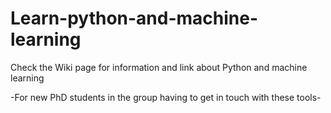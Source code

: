 # Learn-python-and-machine-learning

Check the Wiki page for information and link about Python and machine learning

-For new PhD students in the group having to get in touch with these tools-

